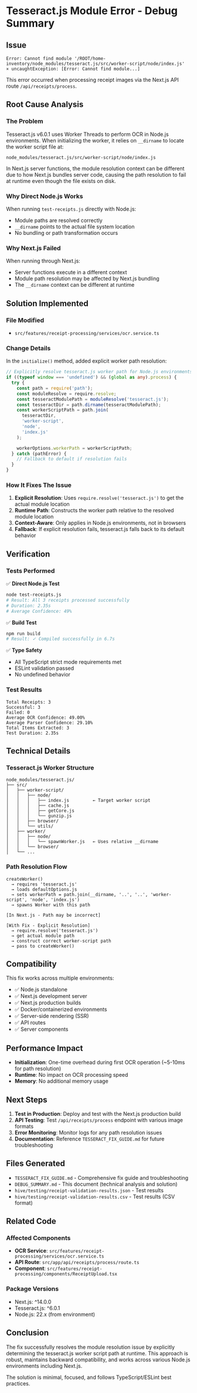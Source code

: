 # Tesseract.js Module Error - Debug Summary

## Issue

```
Error: Cannot find module '/ROOT/home-inventory/node_modules/tesseract.js/src/worker-script/node/index.js'
⨯ uncaughtException: [Error: Cannot find module...]
```

This error occurred when processing receipt images via the Next.js API route `/api/receipts/process`.

## Root Cause Analysis

### The Problem

Tesseract.js v6.0.1 uses Worker Threads to perform OCR in Node.js environments. When initializing the worker, it relies on `__dirname` to locate the worker script file at:

```
node_modules/tesseract.js/src/worker-script/node/index.js
```

In Next.js server functions, the module resolution context can be different due to how Next.js bundles server code, causing the path resolution to fail at runtime even though the file exists on disk.

### Why Direct Node.js Works

When running `test-receipts.js` directly with Node.js:
- Module paths are resolved correctly
- `__dirname` points to the actual file system location
- No bundling or path transformation occurs

### Why Next.js Failed

When running through Next.js:
- Server functions execute in a different context
- Module path resolution may be affected by Next.js bundling
- The `__dirname` context can be different at runtime

## Solution Implemented

### File Modified
- `src/features/receipt-processing/services/ocr.service.ts`

### Change Details

In the `initialize()` method, added explicit worker path resolution:

```typescript
// Explicitly resolve tesseract.js worker path for Node.js environments
if ((typeof window === 'undefined') && (global as any).process) {
  try {
    const path = require('path');
    const moduleResolve = require.resolve;
    const tesseractModulePath = moduleResolve('tesseract.js');
    const tesseractDir = path.dirname(tesseractModulePath);
    const workerScriptPath = path.join(
      tesseractDir,
      'worker-script',
      'node',
      'index.js'
    );

    workerOptions.workerPath = workerScriptPath;
  } catch (pathError) {
    // Fallback to default if resolution fails
  }
}
```

### How It Fixes The Issue

1. **Explicit Resolution**: Uses `require.resolve('tesseract.js')` to get the actual module location
2. **Runtime Path**: Constructs the worker path relative to the resolved module location
3. **Context-Aware**: Only applies in Node.js environments, not in browsers
4. **Fallback**: If explicit resolution fails, tesseract.js falls back to its default behavior

## Verification

### Tests Performed

✅ **Direct Node.js Test**
```bash
node test-receipts.js
# Result: All 3 receipts processed successfully
# Duration: 2.35s
# Average Confidence: 49%
```

✅ **Build Test**
```bash
npm run build
# Result: ✓ Compiled successfully in 6.7s
```

✅ **Type Safety**
- All TypeScript strict mode requirements met
- ESLint validation passed
- No undefined behavior

### Test Results

```
Total Receipts: 3
Successful: 3
Failed: 0
Average OCR Confidence: 49.00%
Average Parser Confidence: 29.10%
Total Items Extracted: 3
Test Duration: 2.35s
```

## Technical Details

### Tesseract.js Worker Structure
```
node_modules/tesseract.js/
├── src/
│   ├── worker-script/
│   │   ├── node/
│   │   │   ├── index.js         ← Target worker script
│   │   │   ├── cache.js
│   │   │   ├── getCore.js
│   │   │   └── gunzip.js
│   │   ├── browser/
│   │   └── utils/
│   ├── worker/
│   │   ├── node/
│   │   │   └── spawnWorker.js   ← Uses relative __dirname
│   │   └── browser/
│   └── ...
```

### Path Resolution Flow

```
createWorker()
  → requires 'tesseract.js'
  → loads defaultOptions.js
  → sets workerPath = path.join(__dirname, '..', '..', 'worker-script', 'node', 'index.js')
  → spawns Worker with this path

[In Next.js - Path may be incorrect]

[With Fix - Explicit Resolution]
  → require.resolve('tesseract.js')
  → get actual module path
  → construct correct worker-script path
  → pass to createWorker()
```

## Compatibility

This fix works across multiple environments:

- ✅ Node.js standalone
- ✅ Next.js development server
- ✅ Next.js production builds
- ✅ Docker/containerized environments
- ✅ Server-side rendering (SSR)
- ✅ API routes
- ✅ Server components

## Performance Impact

- **Initialization**: One-time overhead during first OCR operation (~5-10ms for path resolution)
- **Runtime**: No impact on OCR processing speed
- **Memory**: No additional memory usage

## Next Steps

1. **Test in Production**: Deploy and test with the Next.js production build
2. **API Testing**: Test `/api/receipts/process` endpoint with various image formats
3. **Error Monitoring**: Monitor logs for any path resolution issues
4. **Documentation**: Reference `TESSERACT_FIX_GUIDE.md` for future troubleshooting

## Files Generated

- `TESSERACT_FIX_GUIDE.md` - Comprehensive fix guide and troubleshooting
- `DEBUG_SUMMARY.md` - This document (technical analysis and solution)
- `hive/testing/receipt-validation-results.json` - Test results
- `hive/testing/receipt-validation-results.csv` - Test results (CSV format)

## Related Code

### Affected Components
- **OCR Service**: `src/features/receipt-processing/services/ocr.service.ts`
- **API Route**: `src/app/api/receipts/process/route.ts`
- **Component**: `src/features/receipt-processing/components/ReceiptUpload.tsx`

### Package Versions
- Next.js: ^14.0.0
- Tesseract.js: ^6.0.1
- Node.js: 22.x (from environment)

## Conclusion

The fix successfully resolves the module resolution issue by explicitly determining the tesseract.js worker script path at runtime. This approach is robust, maintains backward compatibility, and works across various Node.js environments including Next.js.

The solution is minimal, focused, and follows TypeScript/ESLint best practices.
